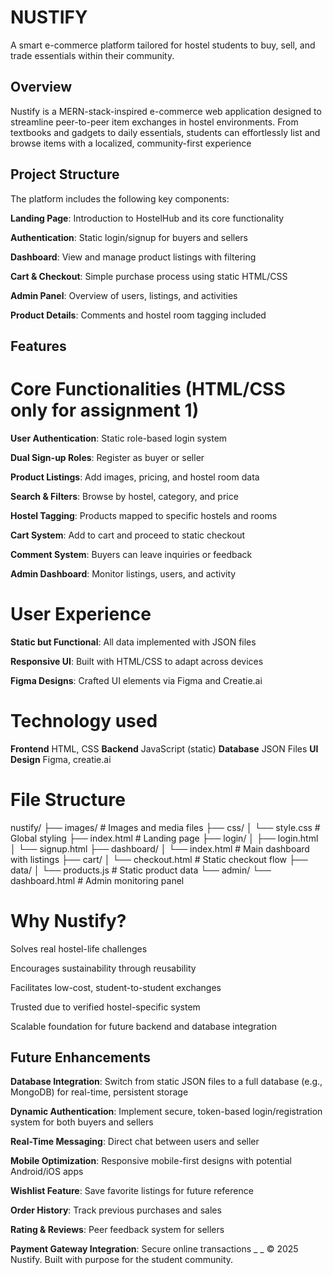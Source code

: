 # NUSTIFY

A smart e-commerce platform tailored for hostel students to buy, sell, and trade essentials within their community.

## Overview

Nustify is a MERN-stack-inspired e-commerce web application designed to streamline peer-to-peer item exchanges in hostel environments. From textbooks and gadgets to daily essentials, students can effortlessly list and browse items with a localized, community-first experience

## Project Structure

The platform includes the following key components:

**Landing Page**: Introduction to HostelHub and its core functionality

**Authentication**: Static login/signup for buyers and sellers

**Dashboard**: View and manage product listings with filtering

**Cart & Checkout**: Simple purchase process using static HTML/CSS

**Admin Panel**: Overview of users, listings, and activities

**Product Details**: Comments and hostel room tagging included

## Features

# Core Functionalities (HTML/CSS only for assignment 1)
**User Authentication**: Static role-based login system

**Dual Sign-up Roles**: Register as buyer or seller 

**Product Listings**: Add images, pricing, and hostel room data

**Search & Filters**: Browse by hostel, category, and price

**Hostel Tagging**: Products mapped to specific hostels and rooms

**Cart System**: Add to cart and proceed to static checkout

**Comment System**: Buyers can leave inquiries or feedback

**Admin Dashboard**: Monitor listings, users, and activity

# User Experience

**Static but Functional**: All data implemented with JSON files

**Responsive UI**: Built with HTML/CSS to adapt across devices

**Figma Designs**: Crafted UI elements via Figma and Creatie.ai

# Technology used

**Frontend**	HTML, CSS
**Backend** 	JavaScript (static)
**Database**	JSON Files
**UI Design**	Figma, creatie.ai

# File Structure

nustify/
├── images/                   # Images and media files
├── css/
│   └── style.css             # Global styling
├── index.html                # Landing page
├── login/
│   ├── login.html
│   └── signup.html
├── dashboard/
│   └── index.html            # Main dashboard with listings
├── cart/
│   └── checkout.html         # Static checkout flow
├── data/
│   └── products.js          # Static product data
└── admin/
    └── dashboard.html        # Admin monitoring panel


# Why Nustify?
Solves real hostel-life challenges

Encourages sustainability through reusability

Facilitates low-cost, student-to-student exchanges

Trusted due to verified hostel-specific system

Scalable foundation for future backend and database integration

## Future Enhancements

**Database Integration**: Switch from static JSON files to a full database (e.g., MongoDB) for real-time, persistent storage

**Dynamic Authentication**: Implement secure, token-based login/registration system for both buyers and sellers

**Real-Time Messaging**: Direct chat between users and seller

**Mobile Optimization**: Responsive mobile-first designs with potential Android/iOS apps

**Wishlist Feature**: Save favorite listings for future reference

**Order History**: Track previous purchases and sales

**Rating & Reviews**: Peer feedback system for sellers

**Payment Gateway Integration**: Secure online transactions 
_ _
© 2025 Nustify. Built with purpose for the student community.
